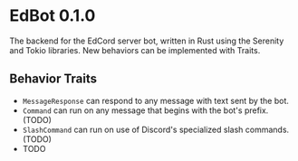 # EdBot 0.1.0
The backend for the EdCord server bot, written in Rust using the Serenity and Tokio libraries. New behaviors can be implemented with Traits.

## Behavior Traits
- `MessageResponse` can respond to any message with text sent by the bot.
- `Command` can run on any message that begins with the bot's prefix. (TODO)
- `SlashCommand` can run on use of Discord's specialized slash commands. (TODO)
- TODO
